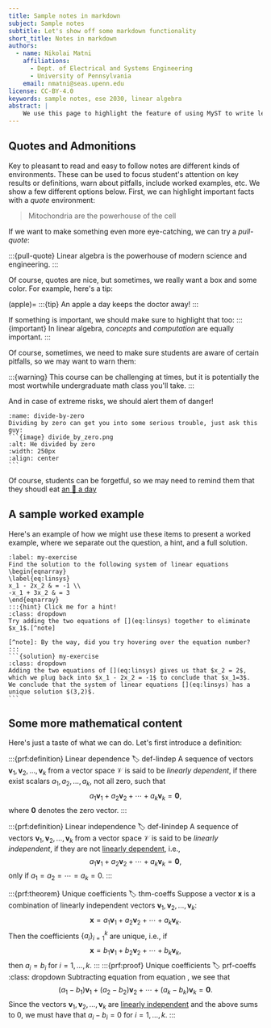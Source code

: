 ```yaml
---
title: Sample notes in markdown
subject: Sample notes
subtitle: Let's show off some markdown functionality
short_title: Notes in markdown
authors:
  - name: Nikolai Matni
    affiliations:
      - Dept. of Electrical and Systems Engineering
      - University of Pennsylvania
    email: nmatni@seas.upenn.edu
license: CC-BY-4.0
keywords: sample notes, ese 2030, linear algebra
abstract: |
    We use this page to highlight the feature of using MyST to write lecture notes in markdown.  We have a companion page where we show how interactive code can be embedded, modified, and run from within your browser!
---
```


## Quotes and Admonitions

Key to pleasant to read and easy to follow notes are different kinds of environments.  These can be used to focus student's attention on key results or definitions, warn about pitfalls, include worked examples, etc.  We show a few different options below.  First, we can highlight important facts with a _quote_ environment:

> Mitochondria are the powerhouse of the cell

If we want to make something even more eye-catching, we can try a _pull-quote_:

:::{pull-quote}
Linear algebra is the powerhouse of modern science and engineering.
:::

Of course, quotes are nice, but sometimes, we really want a box and some color.  For example, here's a tip:

(apple)= 
:::{tip}
An apple a day keeps the doctor away!
:::


If something is important, we should make sure to highlight that too:
:::{important}
In linear algebra, _concepts_ and _computation_ are equally important.
:::

Of course, sometimes, we need to make sure students are aware of certain pitfalls, so we may want to warn them:

:::{warning}
This course can be challenging at times, but it is potentially the most wortwhile undergraduate math class you'll take.
:::

And in case of extreme risks, we should alert them of danger!
````{danger}
:name: divide-by-zero
Dividing by zero can get you into some serious trouble, just ask this guy:
```{image} divide_by_zero.png
:alt: He divided by zero
:width: 250px
:align: center
```
````

Of course, students can be forgetful, so we may need to remind them that they shoudl eat [an 🍎 a day](#apple)

## A sample worked example

Here's an example of how we might use these items to present a worked example, where we separate out the question, a hint, and a full solution.

````{exercise}  My first system of linear equations
:label: my-exercise
Find the solution to the following system of linear equations
\begin{eqnarray}
\label{eq:linsys}
x_1 - 2x_2 & = -1 \\
-x_1 + 3x_2 & = 3
\end{eqnarray}
:::{hint} Click me for a hint!
:class: dropdown
Try adding the two equations of [](eq:linsys) together to eliminate $x_1$.[^note]

[^note]: By the way, did you try hovering over the equation number?
:::
```{solution} my-exercise
:class: dropdown
Adding the two equations of [](eq:linsys) gives us that $x_2 = 2$, which we plug back into $x_1 - 2x_2 = -1$ to conclude that $x_1=3$.  We conclude that the system of linear equations [](eq:linsys) has a unique solution $(3,2)$.
```
````

## Some more mathematical content

Here's just a taste of what we can do.  Let's first introduce a definition:

:::{prf:definition} Linear dependence
:label: def-lindep
A sequence of vectors $\mathbf{v}_1, \mathbf{v}_2, \dots, \mathbf{v}_k$ from a vector space $\mathcal{V}$ is said to be _linearly dependent_, if there exist scalars $a_1, a_2, \dots, a_k,$ not all zero, such that
$$
\label{eq-lindep}
a_1\mathbf{v}_1 + a_2\mathbf{v}_2 + \cdots + a_k\mathbf{v}_k = \mathbf{0},
$$
where $\mathbf{0}$ denotes the zero vector.
:::

:::{prf:definition} Linear independence
:label: def-linindep
A sequence of vectors $\mathbf{v}_1, \mathbf{v}_2, \dots, \mathbf{v}_k$ from a vector space $\mathcal{V}$ is said to be _linearly independent_, if they are not [linearly dependent](def-lindep), i.e.,
$$
a_1\mathbf{v}_1 + a_2\mathbf{v}_2 + \cdots + a_k\mathbf{v}_k = \mathbf{0},
$$
only if $a_1=a_2=\cdots=a_k=0$.
:::

:::{prf:theorem} Unique coefficients
:label: thm-coeffs
Suppose a vector $\mathbf{x}$ is a combination of linearly independent vectors $\mathbf{v}_1, \mathbf{v}_2, \dots, \mathbf{v}_k$:
$$
\label{rep1}
\mathbf{x}=a_1\mathbf{v}_1 + a_2\mathbf{v}_2 + \cdots + a_k\mathbf{v}_k.
$$
Then the coefficients $\{a_i\}_{i=1}^k$ are unique, i.e., if 
$$
\label{rep2}
\mathbf{x}=b_1\mathbf{v}_1 + b_2\mathbf{v}_2 + \cdots + b_k\mathbf{v}_k,
$$
then $a_i=b_i$ for $i=1,\dots,k$.
:::
:::{prf:proof} Unique coefficients
:label: prf-coeffs
:class: dropdown
Subtracting equation [](rep2) from equation [](rep1), we see that 
$$
(a_1-b_1)\mathbf{v}_1 + (a_2-b_2)\mathbf{v}_2 + \cdots + (a_k-b_k)\mathbf{v}_k=\mathbf 0.
$$
Since the vectors $\mathbf{v}_1, \mathbf{v}_2, \dots, \mathbf{v}_k$ are [linearly independent](def-linindep) and the above sums to 0, we must have that $a_i-b_i=0$ for $i=1,\dots,k$.
:::

[2i2c]: https://2i2c.org/
[curvenote]: https://curvenote.com
[docutils]: https://docutils.sourceforge.io/
[executablebooks]: https://executablebooks.org/
[jupyterbook]: https://jupyterbook.org/
[jupyterlab-myst]: https://github.com/executablebooks/jupyterlab-myst
[sphinx]: https://www.sphinx-doc.org/
